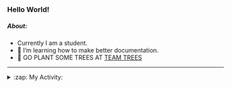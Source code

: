 ### Hello World!

##### About:
- Currently I am a student.
- 🌱 I’m learning how to make better documentation.
- 🌱 GO PLANT SOME TREES AT [TEAM TREES](https://teamtrees.org/)

---
<details>
  <summary>:zap: My Activity:</summary>
  
<!--START_SECTION:waka-->
![Code Time](http://img.shields.io/badge/Code%20Time-1%2C085%20hrs%2032%20mins-blue)

**I'm a Night 🦉** 

```text
🌞 Morning                1291 commits        ██░░░░░░░░░░░░░░░░░░░░░░░   09.19 % 
🌆 Daytime                4838 commits        █████████░░░░░░░░░░░░░░░░   34.42 % 
🌃 Evening                4098 commits        ███████░░░░░░░░░░░░░░░░░░   29.16 % 
🌙 Night                  3828 commits        ███████░░░░░░░░░░░░░░░░░░   27.24 % 
```
📅 **I'm Most Productive on Wednesday** 

```text
Monday                   2159 commits        ████░░░░░░░░░░░░░░░░░░░░░   15.36 % 
Tuesday                  1715 commits        ███░░░░░░░░░░░░░░░░░░░░░░   12.20 % 
Wednesday                3220 commits        ██████░░░░░░░░░░░░░░░░░░░   22.91 % 
Thursday                 1771 commits        ███░░░░░░░░░░░░░░░░░░░░░░   12.60 % 
Friday                   1394 commits        ██░░░░░░░░░░░░░░░░░░░░░░░   09.92 % 
Saturday                 1301 commits        ██░░░░░░░░░░░░░░░░░░░░░░░   09.26 % 
Sunday                   2495 commits        ████░░░░░░░░░░░░░░░░░░░░░   17.75 % 
```


📊 **This Week I Spent My Time On** 

```text
🔥 Editors: 
VS Code                  7 hrs 50 mins       █████████████████████████   100.00 % 

🐱‍💻 Projects: 
CSF22                    4 hrs 32 mins       ██████████████░░░░░░░░░░░   57.95 % 
quizeco                  1 hr 45 mins        ██████░░░░░░░░░░░░░░░░░░░   22.41 % 
technocean-frontend      1 hr 11 mins        ████░░░░░░░░░░░░░░░░░░░░░   15.17 % 
praise                   14 mins             █░░░░░░░░░░░░░░░░░░░░░░░░   03.15 % 
os-lab                   5 mins              ░░░░░░░░░░░░░░░░░░░░░░░░░   01.12 % 
```


 Last Updated on 03/04/2023 12:08:50 UTC
<!--END_SECTION:waka-->
</details>
